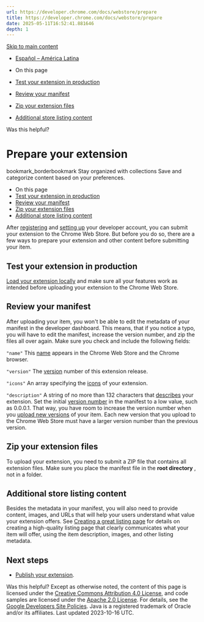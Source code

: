 ```yaml
---
url: https://developer.chrome.com/docs/webstore/prepare
title: https://developer.chrome.com/docs/webstore/prepare
date: 2025-05-11T16:52:41.881646
depth: 1
---
```


[ Skip to main content ](https://developer.chrome.com/docs/webstore/prepare#main-content)
  * [Español – América Latina](https://developer.chrome.com/docs/webstore/prepare?hl=es-419)




  * On this page
  * [Test your extension in production](https://developer.chrome.com/docs/webstore/prepare#test)
  * [Review your manifest](https://developer.chrome.com/docs/webstore/prepare#manifest)
  * [Zip your extension files](https://developer.chrome.com/docs/webstore/prepare#zip)
  * [Additional store listing content](https://developer.chrome.com/docs/webstore/prepare#listing)




Was this helpful?
#  Prepare your extension 
bookmark_borderbookmark Stay organized with collections  Save and categorize content based on your preferences.
  * On this page
  * [Test your extension in production](https://developer.chrome.com/docs/webstore/prepare#test)
  * [Review your manifest](https://developer.chrome.com/docs/webstore/prepare#manifest)
  * [Zip your extension files](https://developer.chrome.com/docs/webstore/prepare#zip)
  * [Additional store listing content](https://developer.chrome.com/docs/webstore/prepare#listing)


After [registering](https://developer.chrome.com/docs/webstore/register) and [setting up](https://developer.chrome.com/docs/webstore/set-up-account) your developer account, you can submit your extension to the Chrome Web Store. But before you do so, there are a few ways to prepare your extension and other content before submitting your item.
## Test your extension in production
[Load your extension locally](https://developer.chrome.com/docs/extensions/mv3/getstarted/development-basics#load-unpacked) and make sure all your features work as intended before uploading your extension to the Chrome Web Store. 
## Review your manifest
After uploading your item, you won't be able to edit the metadata of your manifest in the developer dashboard. This means, that if you notice a typo, you will have to edit the manifest, increase the version number, and zip the files all over again.
Make sure you check and include the following fields:  

`"name"`
    This [name](https://developer.chrome.com/docs/extensions/mv3/manifest/name) appears in the Chrome Web Store and the Chrome browser. 

`"version"`
    The [version](https://developer.chrome.com/docs/extensions/mv3/manifest/version) number of this extension release. 

`"icons"`
    An array specifying the [icons](https://developer.chrome.com/docs/extensions/mv3/manifest/icons) of your extension. 

`"description"`
    A string of no more than 132 characters that [describes](https://developer.chrome.com/docs/extensions/mv3/manifest/description) your extension.
Set the initial [version number](https://developer.chrome.com/docs/extensions/mv3/manifest/version) in the manifest to a low value, such as 0.0.0.1. That way, you have room to increase the version number when you [upload new versions](https://developer.chrome.com/docs/webstore/publish#upload-your-item) of your item. Each new version that you upload to the Chrome Web Store must have a larger version number than the previous version.
## Zip your extension files
To upload your extension, you need to submit a ZIP file that contains all extension files. Make sure you place the manifest file in the **root directory** , not in a folder.
## Additional store listing content
Besides the metadata in your manifest, you will also need to provide content, images, and URLs that will help your users understand what value your extension offers. See [Creating a great listing page](https://developer.chrome.com/docs/webstore/best_listing) for details on creating a high-quality listing page that clearly communicates what your item will offer, using the item description, images, and other listing metadata. 
## Next steps
  * [Publish your extension](https://developer.chrome.com/docs/webstore/publish).


Was this helpful?
Except as otherwise noted, the content of this page is licensed under the [Creative Commons Attribution 4.0 License](https://creativecommons.org/licenses/by/4.0/), and code samples are licensed under the [Apache 2.0 License](https://www.apache.org/licenses/LICENSE-2.0). For details, see the [Google Developers Site Policies](https://developers.google.com/site-policies). Java is a registered trademark of Oracle and/or its affiliates.
Last updated 2023-10-16 UTC.

